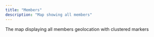 ```yaml
---
title: "Members"
description: "Map showing all members"
---
```


The map displaying all members geolocation with clustered markers
